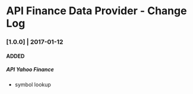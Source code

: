 # API Finance Data Provider - Change Log

### [1.0.0] | 2017-01-12

#### ADDED

##### API Yahoo Finance
+ symbol lookup

